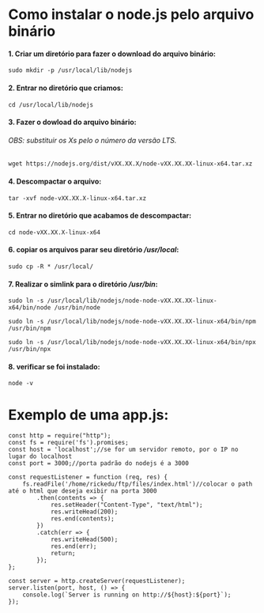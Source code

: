 # Como instalar o node.js pelo arquivo binário
#### 1. Criar um diretório para fazer o download do arquivo binário:
```
sudo mkdir -p /usr/local/lib/nodejs
 ```
#### 2. Entrar no diretório que criamos:
```
cd /usr/local/lib/nodejs
 ```
#### 3. Fazer o dowload do arquivo binário:
###### OBS: substituir os Xs pelo o número da versão LTS.
```
wget https://nodejs.org/dist/vXX.XX.X/node-vXX.XX.XX-linux-x64.tar.xz
 ```
#### 4. Descompactar o arquivo:
```
tar -xvf node-vXX.XX.X-linux-x64.tar.xz
 ```
#### 5. Entrar no diretório que acabamos de descompactar:
```
cd node-vXX.XX.X-linux-x64
 ```
#### 6. copiar os arquivos parar seu diretório */usr/local*:
```
sudo cp -R * /usr/local/
 ```
#### 7. Realizar o simlink para o diretório */usr/bin*:
```
sudo ln -s /usr/local/lib/nodejs/node-node-vXX.XX.XX-linux-x64/bin/node /usr/bin/node
 ```
```
sudo ln -s /usr/local/lib/nodejs/node-node-vXX.XX.XX-linux-x64/bin/npm /usr/bin/npm
 ```
```
sudo ln -s /usr/local/lib/nodejs/node-node-vXX.XX.XX-linux-x64/bin/npx /usr/bin/npx
 ```
#### 8. verificar se foi instalado:
```
node -v
 ```
# Exemplo de uma app.js:
```
const http = require("http");
const fs = require('fs').promises;
const host = 'localhost';//se for um servidor remoto, por o IP no lugar do localhost
const port = 3000;//porta padrão do nodejs é a 3000

const requestListener = function (req, res) {
    fs.readFile('/home/rickedu/ftp/files/index.html')//colocar o path até o html que deseja exibir na porta 3000
        .then(contents => {
            res.setHeader("Content-Type", "text/html");
            res.writeHead(200);
            res.end(contents);
        })
        .catch(err => {
            res.writeHead(500);
            res.end(err);
            return;
        });
};

const server = http.createServer(requestListener);
server.listen(port, host, () => {
    console.log(`Server is running on http://${host}:${port}`);
});
 ```